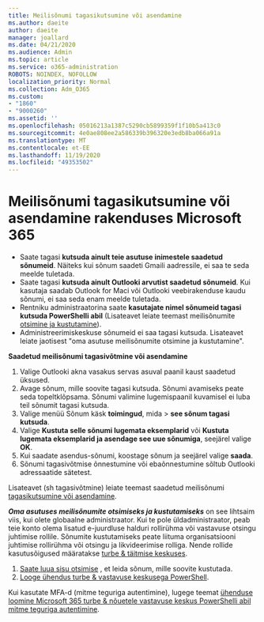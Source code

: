 ```yaml
---
title: Meilisõnumi tagasikutsumine või asendamine
ms.author: daeite
author: daeite
manager: joallard
ms.date: 04/21/2020
ms.audience: Admin
ms.topic: article
ms.service: o365-administration
ROBOTS: NOINDEX, NOFOLLOW
localization_priority: Normal
ms.collection: Adm_O365
ms.custom:
- "1860"
- "9000260"
ms.assetid: ''
ms.openlocfilehash: 05016213a1387c5290cb5899359f1f10b5a413c0
ms.sourcegitcommit: 4e0ae808ee2a586339b396320e3edb8ba066a91a
ms.translationtype: MT
ms.contentlocale: et-EE
ms.lasthandoff: 11/19/2020
ms.locfileid: "49353502"
---
```

# <a name="recall-or-replace-an-email-message-in-microsoft-365"></a>Meilisõnumi tagasikutsumine või asendamine rakenduses Microsoft 365

- Saate tagasi **kutsuda ainult teie asutuse inimestele saadetud sõnumeid**. Näiteks kui sõnum saadeti Gmaili aadressile, ei saa te seda meelde tuletada.
- Saate tagasi **kutsuda ainult Outlooki arvutist saadetud sõnumeid**. Kui kasutaja saadab Outlook for Maci või Outlooki veebirakenduse kaudu sõnumi, ei saa seda enam meelde tuletada.
- Rentniku administraatorina saate **kasutajate nimel sõnumeid tagasi kutsuda PowerShelli abil** (Lisateavet leiate teemast meilisõnumite [otsimine ja kustutamine](https://docs.microsoft.com/microsoft-365/compliance/search-for-and-delete-messages-in-your-organization)).
- Administreerimiskeskuse sõnumeid ei saa tagasi kutsuda. Lisateavet leiate jaotisest "oma asutuse meilisõnumite otsimine ja kustutamine".

**Saadetud meilisõnumi tagasivõtmine või asendamine**

1. Valige Outlooki akna vasakus servas asuval paanil kaust saadetud üksused.
2. Avage sõnum, mille soovite tagasi kutsuda. Sõnumi avamiseks peate seda topeltklõpsama. Sõnumi valimine lugemispaanil kuvamisel ei luba teil sõnumit tagasi kutsuda.
3. Valige menüü Sõnum käsk **toimingud**, mida  >  **see sõnum tagasi kutsuda**.
4. Valige **Kustuta selle sõnumi lugemata eksemplarid** või **Kustuta lugemata eksemplarid ja asendage see uue sõnumiga**, seejärel valige **OK**.
5. Kui saadate asendus-sõnumi, koostage sõnum ja seejärel valige **saada**.
6. Sõnumi tagasivõtmise õnnestumine või ebaõnnestumine sõltub Outlooki adressaatide sätetest.

Lisateavet (sh tagasivõtmine) leiate teemast saadetud meilisõnumi [tagasikutsumine või asendamine](https://support.office.com/article/35027f88-d655-4554-b4f8-6c0729a723a0).

**_Oma asutuses meilisõnumite otsimiseks ja kustutamiseks_** on see lihtsaim viis, kui olete globaalne administraator. Kui te pole üldadministraator, peab teie konto olema lisatud e-juurdluse halduri rollirühma või vastavuse otsingu juhtimise rollile. Sõnumite kustutamiseks peate liituma organisatsiooni juhtimise rollirühma või otsingu ja likvideerimise rolliga. Nende rollide kasutusõigused määratakse [turbe & täitmise keskuses](https://protection.office.com/).

1. [Saate luua sisu otsimise](https://docs.microsoft.com/microsoft-365/compliance/content-search) , et leida sõnum, mille soovite kustutada.
2. [Looge ühendus turbe & vastavuse keskusega PowerShell](https://docs.microsoft.com/powershell/exchange/office-365-scc/connect-to-scc-powershell/connect-to-scc-powershell).

Kui kasutate MFA-d (mitme teguriga autentimine), lugege teemat [ühenduse loomine Microsoft 365 turbe & nõuetele vastavuse keskus PowerShelli abil mitme teguriga autentimine](https://docs.microsoft.com/powershell/exchange/office-365-scc/connect-to-scc-powershell/mfa-connect-to-scc-powershell).
